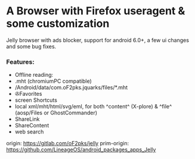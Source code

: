 # A Browser with Firefox useragent & some customization
Jelly browser with ads blocker, support for android 6.0+, a few ui changes and some bug fixes.


### Features:
 * Offline reading:
 * .mht (chromiumPC compatible)
 * /Android/data/com.oF2pks.jquarks/files/*.mht
 * ✇Favorites
 * screen Shortcuts
 * local xml/mht/html/svg/eml, for both ^content^ (X-plore) & ^file^ (aosp/Files or GhostCommander)
 * ShareLink
 * ShareContent
 * web search

origin: https://gitlab.com/oF2pks/jelly
prim-origin: https://github.com/LineageOS/android_packages_apps_Jelly
